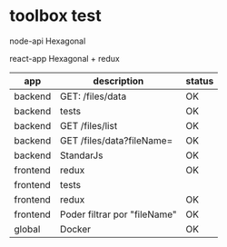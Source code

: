 # toolbox test

node-api Hexagonal

react-app Hexagonal + redux

| app      | description                                   | status |
| -------- | --------------------------------------------- | ------ |
| backend  | GET: /files/data                              | OK     |
| backend  | tests                                         | OK     |
| backend  | GET /files/list                               | OK     |
| backend  | GET /files/data?fileName=<Nombre del archivo> | OK     |
| backend  | StandarJs                                     | OK     |
| frontend | redux                                         | OK     |
| frontend | tests                                         |        |
| frontend | redux                                         | OK     |
| frontend | Poder filtrar por "fileName"                  | OK     |
| global   | Docker                                        | OK     |
